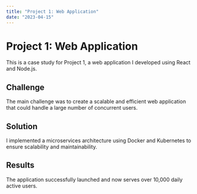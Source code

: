 ```yaml
---
title: "Project 1: Web Application"
date: "2023-04-15"
---
```


# Project 1: Web Application

This is a case study for Project 1, a web application I developed using React and Node.js.

## Challenge

The main challenge was to create a scalable and efficient web application that could handle a large number of concurrent users.

## Solution

I implemented a microservices architecture using Docker and Kubernetes to ensure scalability and maintainability.

## Results

The application successfully launched and now serves over 10,000 daily active users.
